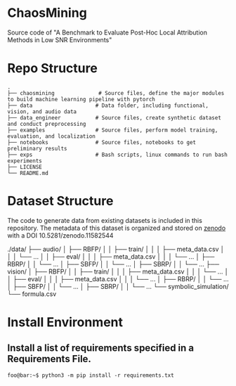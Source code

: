 # ChaosMining
Source code of "A Benchmark to Evaluate Post-Hoc Local Attribution Methods in Low SNR Environments"

# Repo Structure

    .
    ├── chaosmining              # Source files, define the major modules to build machine learning pipeline with pytorch
    ├── data                    # Data folder, including functional, vision, and audio data
    ├── data_engineer           # Source files, create synthetic dataset and conduct preprocessing
    ├── examples                # Source files, perform model training, evaluation, and localization 
    ├── notebooks               # Source files, notebooks to get preliminary results
    ├── exps                    # Bash scripts, linux commands to run bash experiments
    ├── LICENSE
    └── README.md

# Dataset Structure  
The code to generate data from existing datasets is included in this repository. The metadata of this dataset is organized and stored on [zenodo](https://zenodo.org/records/11582545) with a DOI 10.5281/zenodo.11582544

./data/
├── audio/
│   ├── RBFP/
│   │   ├── train/
│   │   │   ├── meta_data.csv
│   │   │   └── ...
│   │   ├── eval/
│   │   │   ├── meta_data.csv
│   │   │   └── ...
│   ├── RBRP/
│   │   └── ...
│   ├── SBFP/
│   │   └── ...
│   ├── SBRP/
│   │   └── ...
├── vision/
│   ├── RBFP/
│   │   ├── train/
│   │   │   ├── meta_data.csv
│   │   │   └── ...
│   │   ├── eval/
│   │   │   ├── meta_data.csv
│   │   │   └── ...
│   ├── RBRP/
│   │   └── ...
│   ├── SBFP/
│   │   └── ...
│   ├── SBRP/
│   │   └── ...
└── symbolic_simulation/
    └── formula.csv

# Install Environment
## Install a list of requirements specified in a Requirements File.
```console
foo@bar:~$ python3 -m pip install -r requirements.txt
```
